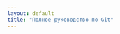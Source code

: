 ```yaml
---
layout: default
title: "Полное руководство по Git"
---
```


<style>
.site-footer { display: none !important; }
.page-header { display: none !important; }
.main-content { max-width: 900px; margin: 0 auto; }
</style>
